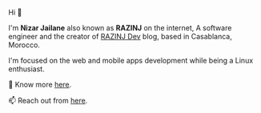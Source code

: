Hi 👋

I'm **Nizar Jailane** also known as **RAZINJ** on the internet, A software engineer and the creator of <a href="https://razinj.dev" target="_blank">RAZINJ Dev</a> blog, based in Casablanca, Morocco.

I'm focused on the web and mobile apps development while being a Linux enthusiast.

🤔 Know more <a href="https://razinj.com/about" target="_blank">here</a>.

📫 Reach out from <a href="https://razinj.com/contact" target="_blank">here</a>.
